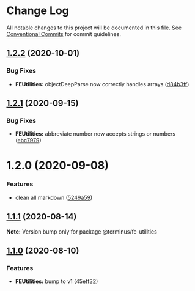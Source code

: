 # Change Log

All notable changes to this project will be documented in this file.
See [Conventional Commits](https://conventionalcommits.org) for commit guidelines.

## [1.2.2](https://github.com/GetTerminus/terminus-oss/compare/@terminus/fe-utilities@1.2.1...@terminus/fe-utilities@1.2.2) (2020-10-01)


### Bug Fixes

* **FEUtilities:** objectDeepParse now correctly handles arrays ([d84b3ff](https://github.com/GetTerminus/terminus-oss/commit/d84b3ffd070cec902c60fb438defb3b147b7be1d))





## [1.2.1](https://github.com/GetTerminus/terminus-oss/compare/@terminus/fe-utilities@1.2.0...@terminus/fe-utilities@1.2.1) (2020-09-15)


### Bug Fixes

* **FEUtilities:** abbreviate number now accepts strings or numbers ([ebc7979](https://github.com/GetTerminus/terminus-oss/commit/ebc7979c8e5ca2d51e8570022798e41599baab8a))





# 1.2.0 (2020-09-08)


### Features

* clean all markdown ([5249a59](https://github.com/GetTerminus/terminus-oss/commit/5249a59486be63b6d9a0be7a801defb9b6adcedc))





## [1.1.1](https://github.com/GetTerminus/terminus-oss/compare/@terminus/fe-utilities@1.1.0...@terminus/fe-utilities@1.1.1) (2020-08-14)

**Note:** Version bump only for package @terminus/fe-utilities

## [1.1.0](https://github.com/GetTerminus/terminus-oss/compare/@terminus/fe-utilities@0.3.0...@terminus/fe-utilities@1.1.0) (2020-08-10)

### Features

* **FEUtilities:** bump to v1 ([45eff32](https://github.com/GetTerminus/terminus-oss/commit/45eff32feb4914693991552d658ddfcaeadac7a9))

